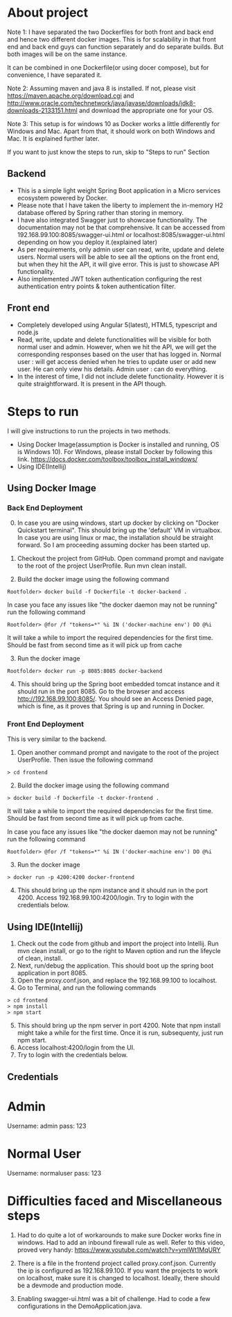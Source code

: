 # About project

Note 1: I have separated the two Dockerfiles for both front and back end and hence two different docker images. This is for scalability in that front end and back end guys can function separately and do separate builds. But both images will be on the same instance.

It can be combined in one Dockerfile(or using docer compose), but for convenience, I have separated it.

Note 2: Assuming maven and java 8 is installed. If not, please visit https://maven.apache.org/download.cgi and http://www.oracle.com/technetwork/java/javase/downloads/jdk8-downloads-2133151.html and download the appropriate one for your OS.

Note 3: This setup is for windows 10 as Docker works a little differently for Windows and Mac. Apart from that, it should work on both Windows and Mac. It is explained further later.

If you want to just know the steps to run, skip to "Steps to run" Section

## Backend
- This is a simple light weight Spring Boot application in a Micro services ecosystem powered by Docker. 
- Please note that I have taken the liberty to implement the in-memory H2 database offered by Spring rather than storing in memory.
- I have also integrated Swagger just to showcase functionality. The documentation may not be that comprehensive. It can be accessed from 192.168.99.100:8085/swagger-ui.html or localhost:8085/swagger-ui.html depending on how you deploy it.(explained later)
- As per requirements, only admin user can read, write, update and delete users. Normal users will be able to see all the options on the front end, but when they hit the API, it will give error. This is just to showcase API functionality.
- Also implemented JWT token authentication configuring the rest authentication entry points & token authentication filter.

## Front end
- Completely developed using Angular 5(latest), HTML5, typescript and node.js
- Read, write, update and delete functionalities will be visible for both normal user and admin. However, when we hit the API, we will get the corresponding responses based on the user that has logged in. 
    Normal user : will get access denied when he tries to update user or add new user. He can only view his details.
    Admin user : can do everything.
- In the interest of time, I did not include delete functionality. However it is quite straightforward. It is present in the API though.


# Steps to run
I will give instructions to run the projects in two methods.
- Using Docker Image(assumption is Docker is installed and running, OS is Windows 10). For Windows, please install Docker by following this link.
https://docs.docker.com/toolbox/toolbox_install_windows/
- Using IDE(Intellij)

## Using Docker Image
### Back End Deployment
0. In case you are using windows, start up docker by clicking on "Docker Quickstart terminal". This should bring up the 'default' VM in virtualbox.
In case you are using linux or mac, the installation should be straight forward. So I am proceeding assuming docker has been started up.

1. Checkout the project from GitHub. Open command prompt and navigate to the root of the project UserProfile. Run mvn clean install.
2. Build the docker image using the following command
```
Rootfolder> docker build -f Dockerfile -t docker-backend .
```
In case you face any issues like "the docker daemon may not be running" run the following command
```
Rootfolder> @for /f "tokens=*" %i IN ('docker-machine env') DO @%i
```
It will take a while to import the required dependencies for the first time. Should be fast from second time as it will pick up from cache

3. Run the docker image
```
Rootfolder> docker run -p 8085:8085 docker-backend
```
4. This should bring up the Spring boot embedded tomcat instance and it should run in the port 8085. Go to the browser and access http://192.168.99.100:8085/. You should see an Access Denied page, which is fine, as it proves that Spring is up and running in Docker.

### Front End Deployment

This is very similar to the backend.

1. Open another command prompt and navigate to the root of the project UserProfile. Then issue the following command
```
> cd frontend
```
2. Build the docker image using the following command
```
> docker build -f Dockerfile -t docker-frontend .
```

It will take a while to import the required dependencies for the first time. Should be fast from second time as it will pick up from cache.

In case you face any issues like "the docker daemon may not be running" run the following command
```
Rootfolder> @for /f "tokens=*" %i IN ('docker-machine env') DO @%i
```
3. Run the docker image
```
> docker run -p 4200:4200 docker-frontend
```
4. This should bring up the npm instance and it should run in the port 4200. Access 192.168.99.100:4200/login. Try to login with the credentials below.

## Using IDE(Intellij)
1. Check out the code from github and import the project into Intellij. Run mvn clean install, or go to the right to Maven option and run the lifeycle of clean, install.
2. Next, run/debug the application. This should boot up the spring boot application in port 8085.
3. Open the proxy.conf.json, and replace the 192.168.99.100 to localhost.
4. Go to Terminal, and run the following commands
```
> cd frontend
> npm install
> npm start
```
5. This should bring up the npm server in port 4200. Note that npm install might take a while for the first time. Once it is run, subsequenty, just run npm start.
6. Access localhost:4200/login from the UI.
7. Try to login with the credentials below.

## Credentials

Admin
======
Username: admin
pass: 123

Normal User
===========
Username: normaluser
pass: 123


# Difficulties faced and Miscellaneous steps

1. Had to do quite a lot of workarounds to make sure Docker works fine in windows. Had to add an inbound firewall rule as well. Refer to this video, proved very handy:
https://www.youtube.com/watch?v=ymlWt1MqURY

2. There is a file in the frontend project called proxy.conf.json. Currently the ip is configured as 192.168.99.100. If you want the projects to work on localhost, make sure it is changed to localhost. Ideally, there should be a devmode and production mode.

3. Enabling swagger-ui.html was a bit of challenge. Had to code a few configurations in the DemoApplication.java.


